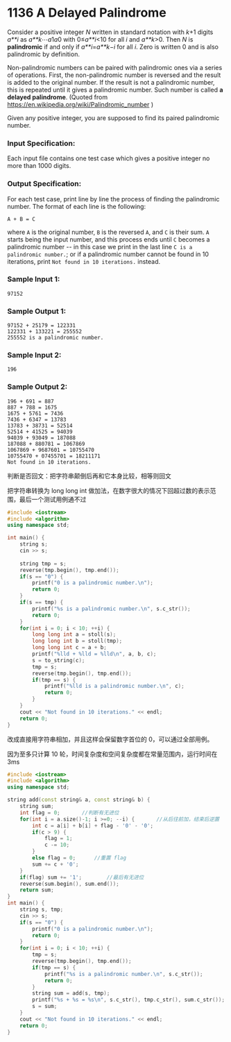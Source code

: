 # 1136 A Delayed Palindrome

Consider a positive integer *N* written in standard notation with *k*+1 digits *a**i* as *a**k*⋯*a*1*a*0 with 0≤*a**i*<10 for all *i* and *a**k*>0. Then *N* is **palindromic** if and only if *a**i*=*a**k*−*i* for all *i*. Zero is written 0 and is also palindromic by definition.

Non-palindromic numbers can be paired with palindromic ones via a series of operations. First, the non-palindromic number is reversed and the result is added to the original number. If the result is not a palindromic number, this is repeated until it gives a palindromic number. Such number is called **a delayed palindrome**. (Quoted from https://en.wikipedia.org/wiki/Palindromic_number )

Given any positive integer, you are supposed to find its paired palindromic number.

### Input Specification:

Each input file contains one test case which gives a positive integer no more than 1000 digits.

### Output Specification:

For each test case, print line by line the process of finding the palindromic number. The format of each line is the following:

```
A + B = C    
```

where `A` is the original number, `B` is the reversed `A`, and `C` is their sum. `A` starts being the input number, and this process ends until `C` becomes a palindromic number -- in this case we print in the last line `C is a palindromic number.`; or if a palindromic number cannot be found in 10 iterations, print `Not found in 10 iterations.` instead.

### Sample Input 1:

```in
97152  
```

### Sample Output 1:

```out
97152 + 25179 = 122331
122331 + 133221 = 255552
255552 is a palindromic number.    
```

### Sample Input 2:

```in
196        
```

### Sample Output 2:

```out
196 + 691 = 887
887 + 788 = 1675
1675 + 5761 = 7436
7436 + 6347 = 13783
13783 + 38731 = 52514
52514 + 41525 = 94039
94039 + 93049 = 187088
187088 + 880781 = 1067869
1067869 + 9687601 = 10755470
10755470 + 07455701 = 18211171
Not found in 10 iterations.
```



判断是否回文：把字符串颠倒后再和它本身比较，相等则回文

把字符串转换为 long long int 做加法，在数字很大的情况下回超过数的表示范围，最后一个测试用例通不过

```c++
#include <iostream>
#include <algorithm>
using namespace std;

int main() {
	string s;
	cin >> s;
	
	string tmp = s;
	reverse(tmp.begin(), tmp.end());
	if(s == "0") {
		printf("0 is a palindromic number.\n");
		return 0;
	}
	if(s == tmp) {
		printf("%s is a palindromic number.\n", s.c_str());
		return 0;
	}
	for(int i = 0; i < 10; ++i) {
		long long int a = stoll(s);
		long long int b = stoll(tmp);
		long long int c = a + b;
		printf("%lld + %lld = %lld\n", a, b, c);
		s = to_string(c);
		tmp = s;
		reverse(tmp.begin(), tmp.end());
		if(tmp == s) {
			printf("%lld is a palindromic number.\n", c);
			return 0;
		}
	}
	cout << "Not found in 10 iterations." << endl;
	return 0;
}
```



改成直接用字符串相加，并且这样会保留数字首位的 0，可以通过全部用例。

因为至多只计算 10 轮，时间复杂度和空间复杂度都在常量范围内，运行时间在 3ms

```c++
#include <iostream>
#include <algorithm>
using namespace std;

string add(const string& a, const string& b) {
	string sum;
	int flag = 0;		//判断有无进位
	for(int i = a.size()-1; i >=0; --i) {		//从后往前加，结束后逆置
		int c = a[i] + b[i] + flag - '0' - '0';
		if(c > 9) {
			flag = 1;
			c -= 10;
		}
		else flag = 0;		//重置 flag
		sum += c + '0';
	}
	if(flag) sum += '1';		//最后有无进位
	reverse(sum.begin(), sum.end());
	return sum;
}
int main() {
	string s, tmp;
	cin >> s;
	if(s == "0") {
		printf("0 is a palindromic number.\n");
		return 0;
	}
	for(int i = 0; i < 10; ++i) {
		tmp = s;
		reverse(tmp.begin(), tmp.end());
		if(tmp == s) {
			printf("%s is a palindromic number.\n", s.c_str());
			return 0;
		}
		string sum = add(s, tmp);
		printf("%s + %s = %s\n", s.c_str(), tmp.c_str(), sum.c_str());		
		s = sum;
	}
	cout << "Not found in 10 iterations." << endl;
	return 0;
}
```

